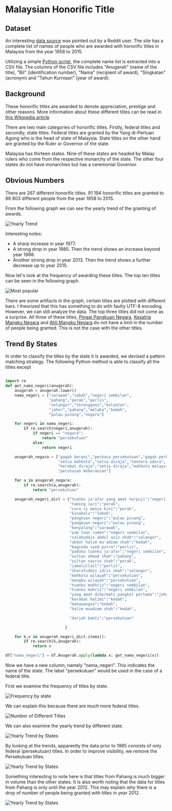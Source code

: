 # Malaysian Honorific Title

## Dataset

An interesting [data source](https://www.reddit.com/r/malaysia/comments/4ovwdt/if_you_need_to_check_if_someone_is_a_datuk_or_not/) was pointed out by a Reddit user. The site has a complete list of names of people who are awarded with honorific titles in Malaysia from the year 1958 to 2015.

Utilizing a simple [Python script](https://github.com/amirothman/darjah_kebesaran/raw/master/get_data.py), the complete name list is extracted into a CSV file. The columns of the CSV file includes "Anugerah" (name of the title), "Bil" (identification number), "Nama" (recipient of award), "Singkatan" (acronym) and "Tahun Kurniaan" (year of award).

## Background

These honorific titles are awarded to denote appreciation, prestige and other reasons. More information about these different titles can be read in [this Wikipedia article](https://en.wikipedia.org/wiki/Malay_styles_and_titles).

There are two main categories of honorific titles. Firstly, federal titles and secondly, state titles. Federal titles are granted by the Yang di-Pertuan Agong who is the head of state of Malaysia. State titles on the other hand are granted by the Ruler or Governor of the state.

Malaysia has thirteen states. Nine of these states are headed by Malay rulers who come from the respective monarchy of the state. The other four states do not have monarchies but has a ceremonial Governor.

## Obvious Numbers

There are 267 different honorific titles. 91 194 honorific titles are granted to 86 803 different people from the year 1958 to 2015.

From the following graph we can see the yearly trend of the granting of awards.

![Yearly Trend](yearly_trend.png)

Interesting notes:
  * A sharp increase in year 1977.
  * A strong drop in year 1985. Then the trend shows an increase beyond year 1988.
  * Another strong drop in year 2013. Then the trend shows a further decrease up to year 2015.

Now let's look at the frequency of awarding these titles. The top ten titles can be seen in the following graph.

![Most popular](most_popular.png)

There are some artifacts in the graph, certain titles are plotted with different bars. I theorized that this has something to do with faulty UTF-8 encoding. However, we can still analyze the data. The top three titles did not come as a surprise. All three of these titles, [Pingat Pangkuan Negara](https://ms.wikipedia.org/wiki/Pingat_Pangkuan_Negara), [Kesatria Mangku Negara](https://ms.wikipedia.org/wiki/Kesatria_Mangku_Negara) and [Ahli Mangku Negara](https://ms.wikipedia.org/wiki/Ahli_Mangku_Negara) do not have a limit in the number of people being granted. This is not the case with the other titles.

## Trend By States

In order to classify the titles by the state it is awarded, we devised a pattern matching strategy. The following Python method is able to classify all the titles except

```python

import re
def get_nama_negeri(anugerah):
    anugerah = anugerah.lower()
    nama_negeri = ["sarawak","sabah","negeri sembilan",
                   "pahang","perak","perlis",
                   "selangor","terengganu","kelantan",
                   "johor","pahang","melaka","kedah",
                   "pulau pinang","negara"]

    for negeri in nama_negeri:
        if re.search(negeri,anugerah):
            if negeri == "negara":
                return "persekutuan"
            else:
                return negeri

    anugerah_negara = ["gagah berani","perkasa persekutuan","gagah perkasa",
                       "setia mahkota","setia diraja","tentera udara",
                       "kerabat diraja","setia diraja","mahkota malaysia",
                       "perutusan keberanian"]

    for a in anugerah_negara:
        if re.search(a,anugerah):
            return "persekutuan"

    anugerah_negeri_dict = {"tuanku ja'afar yang amat terpuji":"negeri sembilan",
                            "taming sari":"perak",
                            "cura si manja kini":"perak",
                            "kinabalu":"sabah",
                            "pangkuan negeri":"pulau pinang",
                            "pangkuan negari":"pulau pinang",
                            "kenyalang":"sarawak",
                            "yam tuan raden":"negeri sembilan",
                            "salahuddin abdul aziz shah":"selangor",
                            "abdul halim mu'adzam shah":"kedah",
                            "baginda syed putra":"perlis",
                            "paduka tuanku ja'afar":"negeri sembilan",
                            "sultan ahmad shah":"pahang",
                            "sultan nazrin shah":"perak",
                            "jamalullail":"perlis",
                            "sharafuddin idris shah":"selangor",
                            "mahkota wilayah":"persekutuan",
                            "mangku wilayah":"persekutuan",
                            "tuanku mukhriz":"negeri sembilan",
                            "tuanku muhriz":"negeri sembilan",
                            "yang amat dihormati pangkat pertama":"johor",
                            "kerabat halimi":"kedah",
                            "mahawangsa":"kedah",
                            "halim muadzam shah":"kedah",

                            "darjah bakti":"persekutuan"

                          }

    for k,v in anugerah_negeri_dict.items():
        if re.search(k,anugerah):
            return v

df["nama_negeri"] = df.Anugerah.apply(lambda x: get_nama_negeri(x))

```

Now we have a new column, namely "nama_negeri". This indicates the name of the state. The label "persekutuan" would be used in the case of a federal title.

First we examine the frequency of titles by state.

![Frequency by state](frequency_by_state.png)

We can explain this because there are much more federal titles.

![Number of Different Titles](number_different_titles.png)

We can also examine the yearly trend by different state.

![Yearly Trend by States](yearly_trend_of_states.png)

By looking at the trends, apparently the data prior to 1985 consists of only federal (persekutuan) titles. In order to improve visibility, we remove the Persekutuan titles.

![Yearly Trend by States](yearly_trend_by_states_without_persekutuan.png)

Something interesting to note here is that titles from Pahang is much bigger in volume than the other states. It is also worth noting that the data for titles from Pahang is only until the year 2012. This may explain why there is a drop of number of people being granted with titles in year 2012.

![Yearly Trend by States](yearly_trend_by_states_without_pahang.png)
